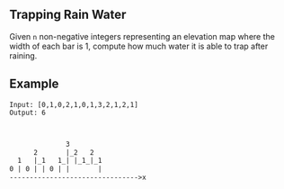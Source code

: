 ## Trapping Rain Water

Given `n` non-negative integers representing an elevation map where the width of each bar is 1, compute how much water it is able to trap after raining.

## Example

```
Input: [0,1,0,2,1,0,1,3,2,1,2,1]
Output: 6
```

```txt


              3
      2       |_2   2
  1   |_1   1_| |_1_|_1
0 | 0 | | 0 | |       |
-------------------------------->x
```
